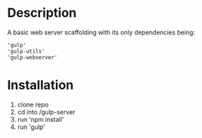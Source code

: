 # Description
A basic web server scaffolding with its only dependencies being:
```
'gulp'
'gulp-utils'
'gulp-webserver'
```

# Installation
1. clone repo
2. cd into /gulp-server
3. run 'npm install'
4. run 'gulp'

